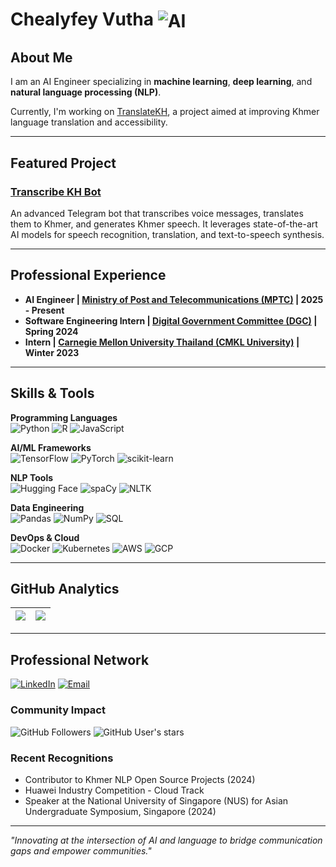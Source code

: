 # Chealyfey Vutha <img align="center" alt="AI" src="https://img.shields.io/badge/AI%20Engineer-4169E1?style=for-the-badge&logoColor=white" />


## About Me 

I am an AI Engineer specializing in **machine learning**, **deep learning**, and **natural language processing (NLP)**.

Currently, I'm working on <a href="https://translatekh.mptc.gov.kh/"> TranslateKH</a>, a project aimed at improving Khmer language translation and accessibility.

---

## Featured Project
### [Transcribe KH Bot](https://github.com/lyfeyvutha/transcribe-kh-bot)
An advanced Telegram bot that transcribes voice messages, translates them to Khmer, and generates Khmer speech. It leverages state-of-the-art AI models for speech recognition, translation, and text-to-speech synthesis.

---

## Professional Experience

- **AI Engineer | [Ministry of Post and Telecommunications (MPTC)](https://mptc.gov.kh/en/) | 2025 - Present**
- **Software Engineering Intern | [Digital Government Committee (DGC)](https://dgc.gov.kh/en) | Spring 2024**
- **Intern | [Carnegie Mellon University Thailand (CMKL University)](https://www.cmkl.ac.th/) | Winter 2023**
  
---

## Skills & Tools

**Programming Languages**  
![Python](https://img.shields.io/badge/Python-3776AB?style=flat-square&logo=python&logoColor=white)
![R](https://img.shields.io/badge/R-276DC3?style=flat-square&logo=r&logoColor=white)
![JavaScript](https://img.shields.io/badge/JavaScript-F7DF1E?style=flat-square&logo=javascript&logoColor=black)

**AI/ML Frameworks**  
![TensorFlow](https://img.shields.io/badge/TensorFlow-FF6F00?style=flat-square&logo=tensorflow&logoColor=white)
![PyTorch](https://img.shields.io/badge/PyTorch-EE4C2C?style=flat-square&logo=pytorch&logoColor=white)
![scikit-learn](https://img.shields.io/badge/scikit--learn-F7931E?style=flat-square&logo=scikit-learn&logoColor=white)

**NLP Tools**  
![Hugging Face](https://img.shields.io/badge/Hugging%20Face-FFAE33?style=flat-square&logo=huggingface&logoColor=black)
![spaCy](https://img.shields.io/badge/spaCy-09A3D5?style=flat-square&logo=spacy&logoColor=white)
![NLTK](https://img.shields.io/badge/NLTK-154F5B?style=flat-square&logo=nltk&logoColor=white)

**Data Engineering**  
![Pandas](https://img.shields.io/badge/Pandas-150458?style=flat-square&logo=pandas&logoColor=white)
![NumPy](https://img.shields.io/badge/NumPy-013243?style=flat-square&logo=numpy&logoColor=white)
![SQL](https://img.shields.io/badge/SQL-4479A1?style=flat-square&logo=mysql&logoColor=white)

**DevOps & Cloud**  
![Docker](https://img.shields.io/badge/Docker-2496ED?style=flat-square&logo=docker&logoColor=white)
![Kubernetes](https://img.shields.io/badge/Kubernetes-326CE5?style=flat-square&logo=kubernetes&logoColor=white)
![AWS](https://img.shields.io/badge/AWS-232F3E?style=flat-square&logo=amazonaws&logoColor=white)
![GCP](https://img.shields.io/badge/GCP-4285F4?style=flat-square&logo=googlecloud&logoColor=white)

---

## GitHub Analytics

| <a href="https://github.com/anuraghazra/github-readme-stats"><img align="center" src="https://github-readme-stats.vercel.app/api?username=lyfeyvutha&count_private=true&show_icons=true&theme=tokyonight" /></a> | <a href="https://github-profile-summary-cards.vercel.app/"><img align="center" src="http://github-profile-summary-cards.vercel.app/api/cards/profile-details?username=lyfeyvutha&theme=tokyonight" /></a> |
| ------------- | ------------- |

---

## Professional Network

<a href="https://www.linkedin.com/in/lyfeyvutha"><img src="https://img.shields.io/badge/Connect%20on%20LinkedIn-0077B5?style=for-the-badge&logo=linkedin&logoColor=white" alt="LinkedIn" /></a>
<a href="mailto:lyfeytech@gmail.com"><img src="https://img.shields.io/badge/Contact%20via%20Email-D14836?style=for-the-badge&logo=gmail&logoColor=white" alt="Email" /></a>

### Community Impact
<img src="https://img.shields.io/github/followers/lyfeyvutha?label=Followers&style=social" alt="GitHub Followers" /> <img src="https://img.shields.io/github/stars/lyfeyvutha?affiliations=OWNER%2CCOLLABORATOR&style=social" alt="GitHub User's stars" />

### Recent Recognitions
- Contributor to Khmer NLP Open Source Projects (2024)
- Huawei Industry Competition - Cloud Track
- Speaker at the National University of Singapore (NUS) for Asian Undergraduate Symposium, Singapore (2024)

---

*"Innovating at the intersection of AI and language to bridge communication gaps and empower communities."*

